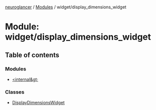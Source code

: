 [neuroglancer](../README.md) / [Modules](../modules.md) / widget/display\_dimensions\_widget

# Module: widget/display\_dimensions\_widget

## Table of contents

### Modules

- [&lt;internal\&gt;](widget_display_dimensions_widget._internal_.md)

### Classes

- [DisplayDimensionsWidget](../classes/widget_display_dimensions_widget.DisplayDimensionsWidget.md)
